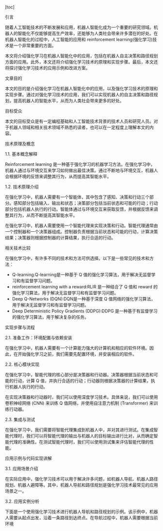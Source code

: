 
[toc]                    
                
                
引言

随着人工智能技术的不断发展和应用，机器人智能化成为一个重要的研究领域。机器人的智能化不仅能够提高生产效率，还能够为人类社会带来许多潜在的好处。在机器人智能化的过程中，人工智能的应用和 reinforcement learning(强化学习)技术是一个非常重要的方面。

本文将介绍强化学习在机器人智能化中的应用，包括在机器人自主决策和路径规划方面的应用。此外，本文还将介绍强化学习技术的原理和实现步骤。最后，本文还将探讨强化学习技术的应用示例和改进方案。

文章目的

本文的目的是介绍强化学习在机器人智能化中的应用，以及强化学习技术的原理和实现步骤。通过对强化学习技术的应用，我们可以实现机器人的自主决策和路径规划，提高机器人的智能水平，从而为人类社会带来更多的好处。

目标受众

本文的目标受众是有一定编程基础和人工智能技术背景的技术人员和研究人员。对于机器人领域和相关技术领域不熟悉的读者，也可以在一定程度上理解本文的内容。

技术原理及概念

1.1. 基本概念解释

Reinforcement learning 是一种基于强化学习的机器学习方法。在强化学习中，机器人通过与环境交互来学习如何做出最佳决策。通过不断地与环境交互，机器人会根据环境的反馈来调整其行为，从而提高其智能水平。

1.2. 技术原理介绍

在强化学习中，机器人需要有一个智能体，其中包含了感知、决策和行动三个部分。感知部分包括输入、输出和状态；决策部分包括当前状态和可能的行动；行动部分包括机器人执行的行动。智能体通过与环境交互来获取反馈，并根据反馈来调整其行为，从而不断提高其智能水平。

在强化学习中，机器人需要使用一个智能代理来实现决策和行动。智能代理通常由一个控制器和一个决策器组成。控制器负责根据当前状态和可能的行动，计算决策结果；决策器则根据控制器的计算结果，执行合适的行动。

相关技术比较

在强化学习中，有许多不同的技术和方法可供选择。以下是一些常见的技术和方法：

- Q-learning:Q-learning是一种基于 Q 值的强化学习算法，用于解决无监督学习和有监督学习问题。
- reinforcement learning with a reward:RLIR 是一种结合了 Q 值和 reward 的强化学习算法，用于解决无监督学习和有监督学习问题。
- Deep Q-Networks (DQN):DQN是一种基于深度 Q 值网络的强化学习算法，用于解决无监督学习和有监督学习问题。
- Deep Deterministic Policy Gradients (DDPG):DDPG 是一种基于有监督学习的强化学习算法，用于解决复杂的任务。

实现步骤与流程

2.1. 准备工作：环境配置与依赖安装

在强化学习中，机器人需要有一个计算能力强大的计算机和相应的软件环境。因此，在开始强化学习之前，我们需要先配置环境，并安装相应的软件。

2.2. 核心模块实现

在强化学习中，智能代理的核心部分是决策器和行动器。决策器根据当前状态和可能的行动，计算 Q 值，并执行合适的行动；行动器则根据决策器的计算结果，执行机器人执行的行动。

在实现决策器和行动器时，我们可以使用深度学习技术。具体来说，我们可以使用卷积神经网络 (CNN) 来训练 Q 值网络，并使用自注意力机制 (Transformer) 来训练行动器。

2.3. 集成与测试

在强化学习中，我们需要将智能代理集成到机器人中，并对其进行测试。在集成智能代理时，我们可以将智能代理的输出与机器人的目标输出进行比对，从而确定智能代理的准确性。在测试智能代理时，我们可以使用测试集来评估智能代理的性能。

应用示例与代码实现讲解

3.1. 应用场景介绍

在实际应用中，强化学习技术可以用于解决许多问题，如机器人导航、机器人路径规划、机器人避障等。其中，机器人导航和路径规划是强化学习技术最常见的应用场景之一。

3.2. 应用实例分析

下面是一个使用强化学习技术进行机器人导航和路径规划的示例。该示例中，机器人需要从起点出发，沿着一条路径到达终点。在导航过程中，机器人需要根据当前环境


